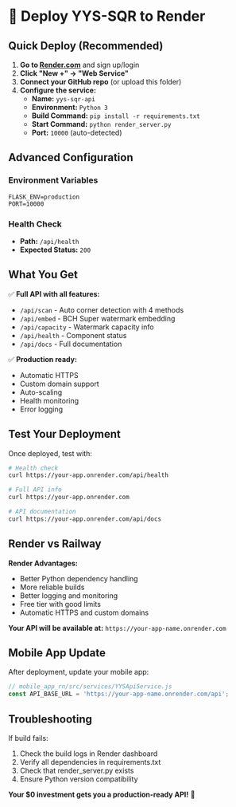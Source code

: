 # 🚀 Deploy YYS-SQR to Render

## Quick Deploy (Recommended)

1. **Go to [Render.com](https://render.com)** and sign up/login
2. **Click "New +" → "Web Service"**
3. **Connect your GitHub repo** (or upload this folder)
4. **Configure the service:**
   - **Name:** `yys-sqr-api`
   - **Environment:** `Python 3`
   - **Build Command:** `pip install -r requirements.txt`
   - **Start Command:** `python render_server.py`
   - **Port:** `10000` (auto-detected)

## Advanced Configuration

### Environment Variables
```
FLASK_ENV=production
PORT=10000
```

### Health Check
- **Path:** `/api/health`
- **Expected Status:** `200`

## What You Get

✅ **Full API with all features:**
- `/api/scan` - Auto corner detection with 4 methods
- `/api/embed` - BCH Super watermark embedding  
- `/api/capacity` - Watermark capacity info
- `/api/health` - Component status
- `/api/docs` - Full documentation

✅ **Production ready:**
- Automatic HTTPS
- Custom domain support
- Auto-scaling
- Health monitoring
- Error logging

## Test Your Deployment

Once deployed, test with:

```bash
# Health check
curl https://your-app.onrender.com/api/health

# Full API info
curl https://your-app.onrender.com

# API documentation
curl https://your-app.onrender.com/api/docs
```

## Render vs Railway

**Render Advantages:**
- Better Python dependency handling
- More reliable builds
- Better logging and monitoring
- Free tier with good limits
- Automatic HTTPS and custom domains

**Your API will be available at:**
`https://your-app-name.onrender.com`

## Mobile App Update

After deployment, update your mobile app:

```javascript
// mobile_app_rn/src/services/YYSApiService.js
const API_BASE_URL = 'https://your-app-name.onrender.com/api';
```

## Troubleshooting

If build fails:
1. Check the build logs in Render dashboard
2. Verify all dependencies in requirements.txt
3. Check that render_server.py exists
4. Ensure Python version compatibility

**Your $0 investment gets you a production-ready API!** 🎉